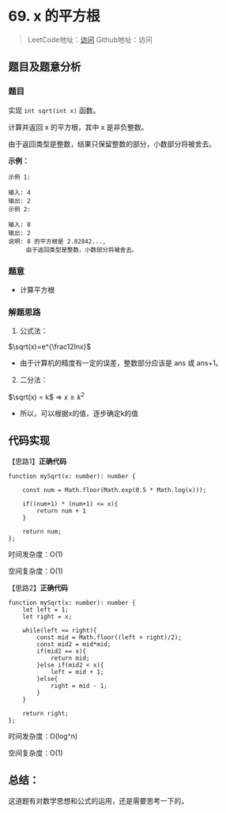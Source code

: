 # 69. x 的平方根

> LeetCode地址：[访问](https://leetcode-cn.com/problems/sqrtx/) 
Github地址：访问

## 题目及题意分析

### 题目

实现 `int sqrt(int x)` 函数。

计算并返回 x 的平方根，其中 x 是非负整数。

由于返回类型是整数，结果只保留整数的部分，小数部分将被舍去。

**示例：**

```
示例 1:

输入: 4
输出: 2
示例 2:

输入: 8
输出: 2
说明: 8 的平方根是 2.82842..., 
     由于返回类型是整数，小数部分将被舍去。
```

### 题意

- 计算平方根

### 解题思路

1. 公式法：

$\sqrt(x)=e^{\frac12lnx}$

- 由于计算机的精度有一定的误差，整数部分应该是 ans 或 ans+1。

2. 二分法：

$\sqrt(x) = k$  ⇒  $x≥k^2$

- 所以，可以根据x的值，逐步确定k的值

## 代码实现

【思路1】**正确代码**

```tsx
function mySqrt(x: number): number {

    const num = Math.floor(Math.exp(0.5 * Math.log(x)));

    if((num+1) * (num+1) <= x){
        return num + 1
    }

    return num;
};
```

时间发杂度：O(1)

空间复杂度：O(1)

【思路2】**正确代码**

```tsx
function mySqrt(x: number): number {
    let left = 1;
    let right = x;
    
    while(left <= right){
        const mid = Math.floor((left + right)/2);
        const mid2 = mid*mid;
        if(mid2 == x){
            return mid;
        }else if(mid2 < x){
            left = mid + 1;
        }else{
            right = mid - 1;
        }
    }

    return right;
};
```

时间发杂度：O(log^n)

空间复杂度：O(1)

## 总结：

这道题有对数学思想和公式的运用，还是需要思考一下的。